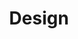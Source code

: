 ---
title: Design
slug: design
order: 1
icon: "v1690984745/services/web.svg"
excerpt: Got an idea for a new site or app, but don't have the design chops to pull it off? Or maybe you need a landing page for an upcoming event, or promotion? E-commerce site to sell puppie t-shirts? I can help.
searchTerms: design, web, ui, design, ux, services
---